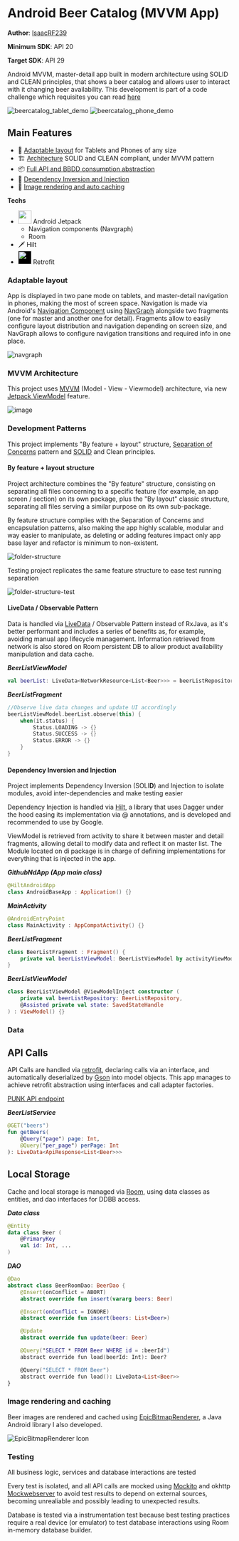 # Android Beer Catalog (MVVM App)

**Author**: [IsaacRF239](https://isaacrf.com/about)

**Minimum SDK**: API 20

**Target SDK**: API 29

Android MVVM, master-detail app built in modern architecture using SOLID and CLEAN principles, that shows a beer catalog and allows user to interact with it changing beer availability. This development is part of a code challenge which requisites you can read [here](https://github.com/IsaacRF/android-mvvm-beercatalog/blob/master/ASSESSMENT.md)

![beercatalog_tablet_demo](https://user-images.githubusercontent.com/2803925/90969086-a3d4b200-e4f4-11ea-8597-3663dc08fb7a.gif)
![beercatalog_phone_demo](https://user-images.githubusercontent.com/2803925/90969087-a46d4880-e4f4-11ea-9cde-a14af8307d2e.gif)

## Main Features
- 📱 [Adaptable layout](https://github.com/IsaacRF/android-mvvm-beercatalog#adaptable-layout) for Tablets and Phones of any size
- 🏗 [Architecture](https://github.com/IsaacRF/android-mvvm-beercatalog#mvvm-architecture) SOLID and CLEAN compliant, under MVVM pattern
- 📦 [Full API and BBDD consumption abstraction](https://github.com/IsaacRF/android-mvvm-beercatalog#data)
- 💉 [Dependency Inversion and Injection](https://github.com/IsaacRF/android-mvvm-beercatalog#dependency-inversion-and-injection)
- 📸 [Image rendering and auto caching](https://github.com/IsaacRF/android-mvvm-beercatalog#image-rendering-and-caching)

**Techs**
- <img src="https://4.bp.blogspot.com/-NnAkV5vpYuw/XNMYF4RtLvI/AAAAAAAAI70/kdgLm3cnTO4FB4rUC0v9smscN3zHJPlLgCLcBGAs/s1600/Jetpack_logo%2B%25282%2529.png" width="30px"> Android Jetpack
    - Navigation components (Navgraph)
    - Room 
- 🗡 Hilt
- <img src="https://square.github.io/images/logo.png" style="background-color: black" width="30px"> Retrofit


### Adaptable layout
App is displayed in two pane mode on tablets, and master-detail navigation in phones, making the most of screen space. Navigation is made via Android's [Navigation Component](https://developer.android.com/guide/navigation/navigation-getting-started) using [NavGraph](https://developer.android.com/guide/navigation/navigation-getting-started#create-nav-graph) alongside two fragments (one for master and another one for detail). Fragments allow to easily configure layout distribution and navigation depending on screen size, and NavGraph allows to configure navigation transitions and required info in one place.

![navgraph](https://user-images.githubusercontent.com/2803925/90969152-a4217d00-e4f5-11ea-860d-b0a447bef2ee.png)

### MVVM Architecture
This project uses [MVVM](https://developer.android.com/jetpack/docs/guide) (Model - View - Viewmodel) architecture, via new [Jetpack ViewModel](https://developer.android.com/topic/libraries/architecture/viewmodel) feature.

![image](https://user-images.githubusercontent.com/2803925/87967886-d3d90180-cabf-11ea-86fc-47e19eb460e7.png)

### Development Patterns
This project implements "By feature + layout" structure, [Separation of Concerns](https://en.wikipedia.org/wiki/Separation_of_concerns) pattern and [SOLID](https://en.wikipedia.org/wiki/SOLID) and Clean principles.

#### By feature + layout structure
Project architecture combines the "By feature" structure, consisting on separating all files concerning to a specific feature (for example, an app screen / section) on its own package, plus the "By layout" classic structure, separating all files serving a similar purpose on its own sub-package.

By feature structure complies with the Separation of Concerns and encapsulation patterns, also making the app highly scalable, modular and way easier to manipulate, as deleting or adding features impact only app base layer and refactor is minimum to non-existent.

![folder-structure](https://user-images.githubusercontent.com/2803925/90969290-2494ad80-e4f7-11ea-853e-df2c64148643.png)

Testing project replicates the same feature structure to ease test running separation

![folder-structure-test](https://user-images.githubusercontent.com/2803925/90969291-2494ad80-e4f7-11ea-8f6a-cbb168085a7f.png)

#### LiveData / Observable Pattern
Data is handled via [LiveData](https://developer.android.com/topic/libraries/architecture/livedata) / Observable Pattern instead of RxJava, as it's better performant and includes a series of benefits as, for example, avoiding manual app lifecycle management. Information retrieved from network is also stored on Room persistent DB to allow product availability manipulation and data cache.

***BeerListViewModel***
```Kotlin
val beerList: LiveData<NetworkResource<List<Beer>>> = beerListRepository.getBeers()
```

***BeerListFragment***
```Kotlin
//Observe live data changes and update UI accordingly
beerListViewModel.beerList.observe(this) {
    when(it.status) {
        Status.LOADING -> {}
        Status.SUCCESS -> {}
        Status.ERROR -> {}
    }
}
```

#### Dependency Inversion and Injection
Project implements Dependency Inversion (SOLI**D**) and Injection to isolate modules, avoid inter-dependencies and make testing easier

Dependency Injection is handled via [Hilt](https://developer.android.com/training/dependency-injection/hilt-android), a library that uses Dagger under the hood easing its implementation via @ annotations, and is developed and recommended to use by Google.

ViewModel is retrieved from activity to share it between master and detail fragments, allowing detail to modify data and reflect it on master list. The Module located on di package is in charge of defining implementations for everything that is injected in the app.

***GithubNdApp (App main class)***
```Kotlin
@HiltAndroidApp
class AndroidBaseApp : Application() {}
```

***MainActivity***
```Kotlin
@AndroidEntryPoint
class MainActivity : AppCompatActivity() {}
```

***BeerListFragment***
```Kotlin
class BeerListFragment : Fragment() {
    private val beerListViewModel: BeerListViewModel by activityViewModels()
}
```

***BeerListViewModel***
```Kotlin
class BeerListViewModel @ViewModelInject constructor (
    private val beerListRepository: BeerListRepository,
    @Assisted private val state: SavedStateHandle
) : ViewModel() {}
```

### Data
## API Calls
API Calls are handled via [retrofit](https://square.github.io/retrofit/), declaring calls via an interface, and automatically deserialized by [Gson](https://github.com/google/gson) into model objects. This app manages to achieve retrofit abstraction using interfaces and call adapter factories.

[PUNK API endpoint](https://github.com/IsaacRF/android-mvvm-beercatalog/blob/master/ASSESSMENT.md)

***BeerListService***
```Kotlin
@GET("beers")
fun getBeers(
    @Query("page") page: Int,
    @Query("per_page") perPage: Int
): LiveData<ApiResponse<List<Beer>>>
```

## Local Storage
Cache and local storage is managed via [Room](https://developer.android.com/topic/libraries/architecture/room), using data classes as entities, and dao interfaces for DDBB access.

***Data class***
```Kotlin
@Entity
data class Beer (
    @PrimaryKey
    val id: Int, ...
)
```

***DAO***
```Kotlin
@Dao
abstract class BeerRoomDao: BeerDao {
    @Insert(onConflict = ABORT)
    abstract override fun insert(vararg beers: Beer)

    @Insert(onConflict = IGNORE)
    abstract override fun insert(beers: List<Beer>)

    @Update
    abstract override fun update(beer: Beer)

    @Query("SELECT * FROM Beer WHERE id = :beerId")
    abstract override fun load(beerId: Int): Beer?

    @Query("SELECT * FROM Beer")
    abstract override fun load(): LiveData<List<Beer>>
}
```

### Image rendering and caching
Beer images are rendered and cached using [EpicBitmapRenderer](https://github.com/IsaacRF/EpicBitmapRenderer), a Java Android library I also developed.

![EpicBitmapRenderer Icon](http://isaacrf.com/libs/epicbitmaprenderer/images/EpicBitmapRenderer-Icon.png)

### Testing
All business logic, services and database interactions are tested 

Every test is isolated, and all API calls are mocked using [Mockito](https://site.mockito.org/) and okhttp [Mockwebserver](https://github.com/square/okhttp/tree/master/mockwebserver) to avoid test results to depend on external sources, becoming unrealiable and possibly leading to unexpected results.

Database is tested via a instrumentation test because best testing practices require a real device (or emulator) to test database interactions using Room in-memory database builder.
